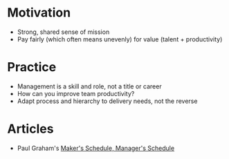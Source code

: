 # Motivation
* Strong, shared sense of mission
* Pay fairly (which often means unevenly) for value (talent + productivity)

# Practice
* Management is a skill and role, not a title or career
* How can you improve team productivity?
* Adapt process and hierarchy to delivery needs, not the reverse

# Articles
* Paul Graham's [Maker's Schedule, Manager's Schedule](http://www.paulgraham.com/makersschedule.html)
